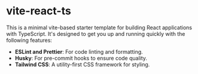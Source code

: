# vite-react-ts

This is a minimal vite-based starter template for building React applications with TypeScript. It's designed to get you up and running quickly with the following features:

- **ESLint and Prettier**: For code linting and formatting.
- **Husky**: For pre-commit hooks to ensure code quality.
- **Tailwind CSS**: A utility-first CSS framework for styling.

